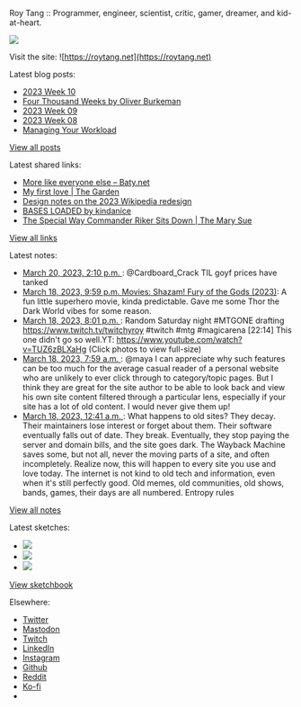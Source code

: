 Roy Tang :: Programmer, engineer, scientist, critic, gamer, dreamer, and kid-at-heart.

![](https://roytang.net/static/img/profile.jpg)

Visit the site: ![https://roytang.net](https://roytang.net)

Latest blog posts:

- [2023 Week 10](https://roytang.net/2023/03/2023-week-10/)
- [Four Thousand Weeks by Oliver Burkeman](https://roytang.net/2023/03/four-thousand-weeks/)
- [2023 Week 09](https://roytang.net/2023/03/2023-week-09/)
- [2023 Week 08](https://roytang.net/2023/02/2023-week-08/)
- [Managing Your Workload](https://roytang.net/2023/02/workload-management/)

[View all posts](https://roytang.net/blog)

Latest shared links:

- [More like everyone else – Baty.net](https://roytang.net/2023/03/c5a4f5ddb49e609cfd987e10162ccb38/)
- [My first love | The Garden](https://roytang.net/2023/03/0cc072edb5d00f82932a16be58e7f415/)
- [Design notes on the 2023 Wikipedia redesign](https://roytang.net/2023/03/e04a869c422cbba509e9dadd74462f36/)
- [BASES LOADED by kindanice](https://roytang.net/2023/03/a8f1cea9deb7c40b4b6cee6066ea8cdf/)
- [The Special Way Commander Riker Sits Down | The Mary Sue](https://roytang.net/2023/03/71fc44f7097104d075944182bb1f474b/)

[View all links](https://roytang.net/links)

Latest notes:

- [March 20, 2023, 2:10 p.m. ](https://roytang.net/2023/03/1637698113766035456/): @Cardboard_Crack TIL goyf prices have tanked
- [March 18, 2023, 9:59 p.m. Movies: Shazam! Fury of the Gods (2023)](https://roytang.net/2023/03/shazam-fury-of-the-gods-2023/): A fun little superhero movie, kinda predictable. Gave me some Thor the Dark World vibes for some reason.
- [March 18, 2023, 8:01 p.m. ](https://roytang.net/2023/03/2801096b607edc401d391b981204d14e/): Random Saturday night #MTGONE drafting https://www.twitch.tv/twitchyroy #twitch #mtg #magicarena [22:14] This one didn&#x27;t go so well.YT: https://www.youtube.com/watch?v=TUZ6zBLXaHg (Click photos to view full-size)
- [March 18, 2023, 7:59 a.m. ](https://roytang.net/2023/03/110041337831166542/): @maya I can appreciate why such features can be too much for the average casual reader of a personal website who are unlikely to ever click through to category/topic pages. But I think they are great for the site author to be able to look back and view his own site content filtered through a particular lens, especially if your site has a lot of old content. I would never give them up!
- [March 18, 2023, 12:41 a.m. ](https://roytang.net/2023/03/110039615706097996/): What happens to old sites? They decay. Their maintainers lose interest or forget about them. Their software eventually falls out of date. They break. Eventually, they stop paying the server and domain bills, and the site goes dark. The Wayback Machine saves some, but not all, never the moving parts of a site, and often incompletely. Realize now, this will happen to every site you use and love today. The internet is not kind to old tech and information, even when it&#x27;s still perfectly good. Old memes, old communities, old shows, bands, games, their days are all numbered. Entropy rules

[View all notes](https://roytang.net/notes)

Latest sketches:


- ![](https://roytang.net/media/cache/3c/da/3cda657c471879c3cfa81b898b810cd6.jpg)
- ![](https://roytang.net/media/cache/a2/60/a260eacc913ee7c542024b154923702f.jpg)
- ![](https://roytang.net/media/cache/e0/88/e0888b7f7a1e342aba8cced2a0784cc4.jpg)

[View sketchbook](https://roytang.net/albums/sketchbook)


Elsewhere:

- [Twitter](https://twitter.com/roytang)
- [Mastodon](https://indieweb.social/@roytang)
- [Twitch](https://twitch.tv/twitchyroy)
- [LinkedIn](https://www.linkedin.com/in/roytang)
- [Instagram](https://instagram.com/roytang0400)
- [Github](https://github.com/roytang)
- [Reddit](https://reddit.com/u/hungryroy)
- [Ko-fi](https://ko-fi.com/roytang)
- [](mailto:hello@roytang.net)